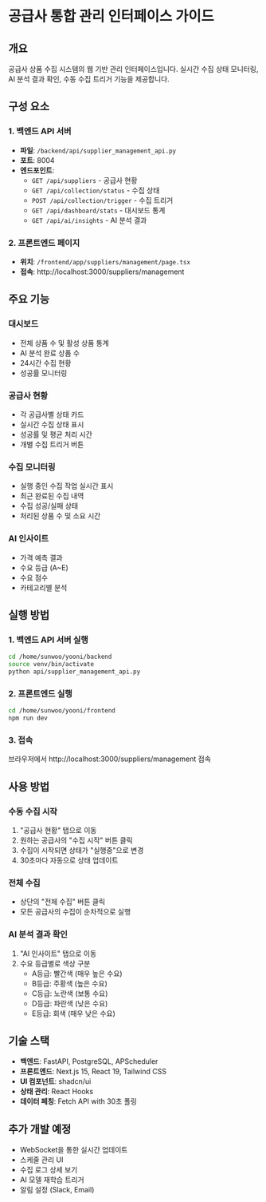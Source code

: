 # 공급사 통합 관리 인터페이스 가이드

## 개요
공급사 상품 수집 시스템의 웹 기반 관리 인터페이스입니다. 실시간 수집 상태 모니터링, AI 분석 결과 확인, 수동 수집 트리거 기능을 제공합니다.

## 구성 요소

### 1. 백엔드 API 서버
- **파일**: `/backend/api/supplier_management_api.py`
- **포트**: 8004
- **엔드포인트**:
  - `GET /api/suppliers` - 공급사 현황
  - `GET /api/collection/status` - 수집 상태
  - `POST /api/collection/trigger` - 수집 트리거
  - `GET /api/dashboard/stats` - 대시보드 통계
  - `GET /api/ai/insights` - AI 분석 결과

### 2. 프론트엔드 페이지
- **위치**: `/frontend/app/suppliers/management/page.tsx`
- **접속**: http://localhost:3000/suppliers/management

## 주요 기능

### 대시보드
- 전체 상품 수 및 활성 상품 통계
- AI 분석 완료 상품 수
- 24시간 수집 현황
- 성공률 모니터링

### 공급사 현황
- 각 공급사별 상태 카드
- 실시간 수집 상태 표시
- 성공률 및 평균 처리 시간
- 개별 수집 트리거 버튼

### 수집 모니터링
- 실행 중인 수집 작업 실시간 표시
- 최근 완료된 수집 내역
- 수집 성공/실패 상태
- 처리된 상품 수 및 소요 시간

### AI 인사이트
- 가격 예측 결과
- 수요 등급 (A~E)
- 수요 점수
- 카테고리별 분석

## 실행 방법

### 1. 백엔드 API 서버 실행
```bash
cd /home/sunwoo/yooni/backend
source venv/bin/activate
python api/supplier_management_api.py
```

### 2. 프론트엔드 실행
```bash
cd /home/sunwoo/yooni/frontend
npm run dev
```

### 3. 접속
브라우저에서 http://localhost:3000/suppliers/management 접속

## 사용 방법

### 수동 수집 시작
1. "공급사 현황" 탭으로 이동
2. 원하는 공급사의 "수집 시작" 버튼 클릭
3. 수집이 시작되면 상태가 "실행중"으로 변경
4. 30초마다 자동으로 상태 업데이트

### 전체 수집
- 상단의 "전체 수집" 버튼 클릭
- 모든 공급사의 수집이 순차적으로 실행

### AI 분석 결과 확인
1. "AI 인사이트" 탭으로 이동
2. 수요 등급별로 색상 구분
   - A등급: 빨간색 (매우 높은 수요)
   - B등급: 주황색 (높은 수요)
   - C등급: 노란색 (보통 수요)
   - D등급: 파란색 (낮은 수요)
   - E등급: 회색 (매우 낮은 수요)

## 기술 스택
- **백엔드**: FastAPI, PostgreSQL, APScheduler
- **프론트엔드**: Next.js 15, React 19, Tailwind CSS
- **UI 컴포넌트**: shadcn/ui
- **상태 관리**: React Hooks
- **데이터 페칭**: Fetch API with 30초 폴링

## 추가 개발 예정
- WebSocket을 통한 실시간 업데이트
- 스케줄 관리 UI
- 수집 로그 상세 보기
- AI 모델 재학습 트리거
- 알림 설정 (Slack, Email)